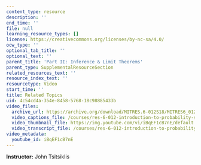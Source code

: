 ```yaml
---
content_type: resource
description: ''
end_time: ''
file: null
learning_resource_types: []
license: https://creativecommons.org/licenses/by-nc-sa/4.0/
ocw_type: ''
optional_tab_title: ''
optional_text: ''
parent_title: 'Part II: Inference & Limit Theorems'
parent_type: SupplementalResourceSection
related_resources_text: ''
resource_index_text: ''
resourcetype: Video
start_time: ''
title: Related Topics
uid: 4c54cd4a-354e-8458-5768-18c98885433b
video_files:
  archive_url: https://archive.org/download/MITRES.6-012S18/MITRES6_012S18_L18-08_300k.mp4
  video_captions_file: /courses/res-6-012-introduction-to-probability-spring-2018/241107cfde7856c8b04b3677369c0713_iBqEF1cB7nE.vtt
  video_thumbnail_file: https://img.youtube.com/vi/iBqEF1cB7nE/default.jpg
  video_transcript_file: /courses/res-6-012-introduction-to-probability-spring-2018/8d8a40f319889070ac216c53414ceabc_iBqEF1cB7nE.pdf
video_metadata:
  youtube_id: iBqEF1cB7nE
---
```


**Instructor:** John Tsitsiklis

